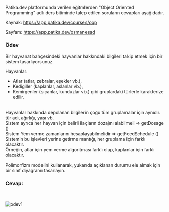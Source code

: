 <br>
Patika.dev platformunda verilen eğitmlerden "Object Oriented Programming" adlı ders bitiminde talep edilen soruların cevapları aşağıdadır.

Kaynak: https://app.patika.dev/courses/oop

Sayfam: https://app.patika.dev/osmanesad


### Ödev

Bir hayvanat bahçesindeki hayvanlar hakkındaki bilgileri takip etmek için bir sistem tasarlıyorsunuz.

Hayvanlar:<br>
- Atlar (atlar, zebralar, eşekler vb.),<br>
- Kedigiller (kaplanlar, aslanlar vb.),<br>
- Kemirgenler (sıçanlar, kunduzlar vb.) gibi gruplardaki türlerle karakterize edilir.
<br>
Hayvanlar hakkında depolanan bilgilerin çoğu tüm gruplamalar için aynıdır.
tür adı, ağırlığı, yaşı vb.<br>
Sistem ayrıca her hayvan için belirli ilaçların dozajını alabilmeli => getDosage ()<br>
Sistem Yem verme zamanlarını hesaplayabilmelidir => getFeedSchedule ()<br>
Sistemin bu işlevleri yerine getirme mantığı, her gruplama için farklı olacaktır. <br>Örneğin, atlar için yem verme algoritması farklı olup, kaplanlar için farklı olacaktır.<br>

Polimorfizm modelini kullanarak, yukarıda açıklanan durumu ele almak için bir sınıf diyagramı tasarlayın.<br>

### Cevap:
<br>

![odev1](https://user-images.githubusercontent.com/9142018/189454602-b3bbf9f4-fe62-4a66-b68d-833e40cafc57.png)


